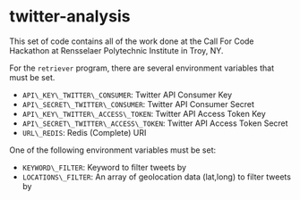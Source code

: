# twitter-analysis
This set of code contains all of the work done at the Call For Code Hackathon at Rensselaer Polytechnic Institute in Troy, NY.

For the `retriever` program, there are several environment variables that must be set.
- `API\_KEY\_TWITTER\_CONSUMER`: Twitter API Consumer Key
- `API\_SECRET\_TWITTER\_CONSUMER`: Twitter API Consumer Secret
- `API\_KEY\_TWITTER\_ACCESS\_TOKEN`: Twitter API Access Token Key
- `API\_SECRET\_TWITTER\_ACCESS\_TOKEN`: Twitter API Access Token Secret
- `URL\_REDIS`: Redis (Complete) URI

One of the following environment variables must be set:
- `KEYWORD\_FILTER`: Keyword to filter tweets by
- `LOCATIONS\_FILTER`: An array of geolocation data (lat,long) to filter tweets by
